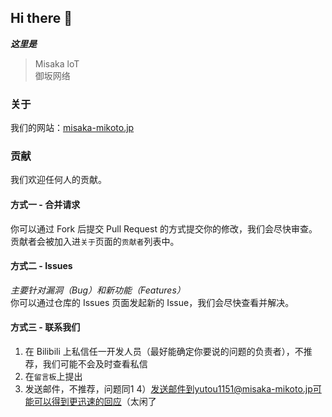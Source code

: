 ## Hi there 👋

***这里是***

> Misaka loT  
> 御坂网络

### 关于

我们的网站：[misaka-mikoto.jp](misaka-mikoto.jp)

### 贡献

我们欢迎任何人的贡献。  

#### 方式一 - 合并请求

你可以通过 Fork 后提交 Pull Request 的方式提交你的修改，我们会尽快审查。  
贡献者会被加入进`关于`页面的`贡献者`列表中。

#### 方式二 - Issues

*主要针对漏洞（Bug）和新功能（Features）*  
你可以通过仓库的 Issues 页面发起新的 Issue，我们会尽快查看并解决。

#### 方式三 - 联系我们

1) 在 Bilibili 上私信任一开发人员（最好能确定你要说的问题的负责者），不推荐，我们可能不会及时查看私信
2) 在`留言板`上提出
3) 发送邮件，不推荐，问题同1
4）发送邮件到yutou1151@misaka-mikoto.jp可能可以得到更迅速的回应（太闲了
